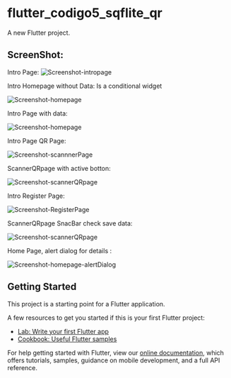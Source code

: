 # flutter_codigo5_sqflite_qr

A new Flutter project.

## ScreenShot:

Intro Page:
![Screenshot-intropage](/assets/screenshots/1-intropage.jpg)


Intro Homepage without Data: Is a conditional widget

![Screenshot-homepage](/assets/screenshots/2-homepage-withoutData.jpg)


Intro Page with data:

![Screenshot-homepage](/assets/screenshots/3-homepage_withData.jpg)

Intro Page QR Page:

![Screenshot-scannnerPage](/assets/screenshots/4-sacannerQRpage.jpg)


ScannerQRpage with active botton: 

![Screenshot-scannerQRpage](/assets/screenshots/5-sacannerQRpage-bottonActive.jpg)


Intro Register Page:

![Screenshot-RegisterPage](/assets/screenshots/6-RegisterPage.jpg)


ScannerQRpage SnacBar check save data:

![Screenshot-scannerQRpage](/assets/screenshots/7-sacannerQRpage-snackBar-check.jpg)


Home Page, alert dialog for details :

![Screenshot-homepage-alertDialog](/assets/screenshots/8-homepage-alertDialog-detail.jpg)

## Getting Started

This project is a starting point for a Flutter application.

A few resources to get you started if this is your first Flutter project:

- [Lab: Write your first Flutter app](https://flutter.dev/docs/get-started/codelab)
- [Cookbook: Useful Flutter samples](https://flutter.dev/docs/cookbook)

For help getting started with Flutter, view our
[online documentation](https://flutter.dev/docs), which offers tutorials,
samples, guidance on mobile development, and a full API reference.
